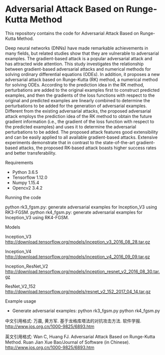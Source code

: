 # Adversarial Attack Based on Runge-Kutta Method
This repository contains the code for Adversarial Attack Based on Runge-Kutta Method.

Deep neural networks (DNNs) have made remarkable achievements in many fields, but related studies show that they are vulnerable to adversarial examples. The gradient-based attack is a popular adversarial attack and has attracted wide attention. This study investigates the relationship between gradient-based adversarial attacks and numerical methods for solving ordinary differential equations (ODEs). In addition, it proposes a new adversarial attack based on Runge-Kutta (RK) method, a numerical method for solving ODEs. According to the prediction idea in the RK method, perturbations are added to the original examples first to construct predicted examples, and then the gradients of the loss functions with respect to the original and predicted examples are linearly combined to determine the perturbations to be added for the generation of adversarial examples. Different from the existing adversarial attacks, the proposed adversarial attack employs the prediction idea of the RK method to obtain the future gradient information (i.e., the gradient of the loss function with respect to the predicted examples) and uses it to determine the adversarial perturbations to be added. The proposed attack features good extensibility and can be easily applied to all available gradient-based attacks. Extensive experiments demonstrate that in contrast to the state-of-the-art gradient-based attacks, the proposed RK-based attack boasts higher success rates and better transferability.

Requirements

- Python 3.6.5
- Tensorflow 1.12.0 
- Numpy 1.15.4 
- Opencv2 3.4.2

Running the code

 python rk3_fgsm.py:  generate adversarial examples for Inception_V3 using RK3-FGSM.
 python rk4_fgsm.py:  generate adversarial examples for Inception_V3 using RK4-FGSM. 

Models

Inception_V3 
http://download.tensorflow.org/models/inception_v3_2016_08_28.tar.gz

Inception_V4 
http://download.tensorflow.org/models/inception_v4_2016_09_09.tar.gz

Inception_ResNet_V2 
http://download.tensorflow.org/models/inception_resnet_v2_2016_08_30.tar.gz

ResNet_V2_152 
http://download.tensorflow.org/models/resnet_v2_152_2017_04_14.tar.gz




Example usage

- Generate adversarial examples:
 python rk3_fgsm.py
 python rk4_fgsm.py


中文引用格式: 万晨, 黄方军. 基于龙格库塔法的对抗攻击方法. 软件学报. http://www.jos.org.cn/1000-9825/6893.htm

英文引用格式: Wan C, Huang FJ. Adversarial Attack Based on Runge-Kutta Method. Ruan Jian Xue Bao/Journal of Software (in Chinese). http://www.jos.org.cn/1000-9825/6893.htm
